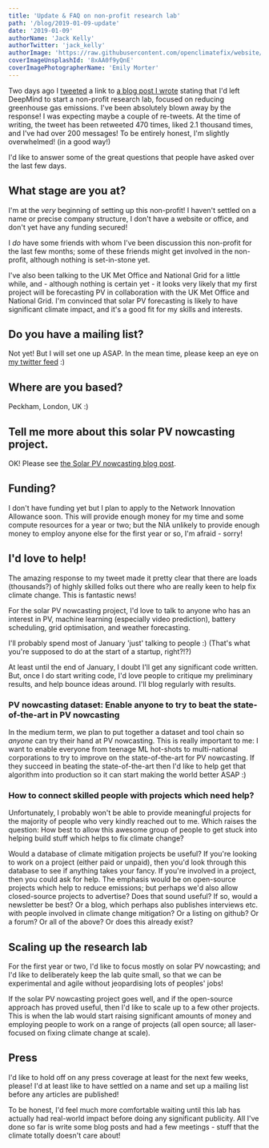 ```yaml
---
title: 'Update & FAQ on non-profit research lab'
path: '/blog/2019-01-09-update'
date: '2019-01-09'
authorName: 'Jack Kelly'
authorTwitter: 'jack_kelly'
authorImage: 'https://raw.githubusercontent.com/openclimatefix/website/master/src/images/people/jack.png'
coverImageUnsplashId: '8xAA0f9yQnE'
coverImagePhotographerName: 'Emily Morter'
---
```


Two days ago I [tweeted](https://twitter.com/jack_kelly/status/1082283333202128897) a link to [a blog post I wrote](/blog/2019-01-07-non-profit) stating that I'd left DeepMind to start a non-profit research lab, focused on reducing greenhouse gas emissions. I've been absolutely blown away by the response! I was expecting maybe a couple of re-tweets. At the time of writing, the tweet has been retweeted 470 times, liked 2.1 thousand times, and I've had over 200 messages! To be entirely honest, I'm slightly overwhelmed! (in a good way!)

I'd like to answer some of the great questions that people have asked over the last few days.

## What stage are you at?

I'm at the _very_ beginning of setting up this non-profit! I haven't settled on a name or precise company structure, I don't have a website or office, and don't yet have any funding secured!

I _do_ have some friends with whom I've been discussion this non-profit for the last few months; some of these friends might get involved in the non-profit, although nothing is set-in-stone yet.

I've also been talking to the UK Met Office and National Grid for a little while, and - although nothing is certain yet - it looks very likely that my first project will be forecasting PV in collaboration with the UK Met Office and National Grid. I'm convinced that solar PV forecasting is likely to have significant climate impact, and it's a good fit for my skills and interests.

## Do you have a mailing list?

Not yet! But I will set one up ASAP. In the mean time, please keep an eye on [my twitter feed](https://twitter.com/jack_kelly) :)

## Where are you based?

Peckham, London, UK :)

## Tell me more about this solar PV nowcasting project.

OK! Please see [the Solar PV nowcasting blog post](/blog/2019-01-09-solar-pv-nowcasting).

## Funding?

I don't have funding yet but I plan to apply to the Network Innovation Allowance soon. This will provide enough money for my time and some compute resources for a year or two; but the NIA unlikely to provide enough money to employ anyone else for the first year or so, I'm afraid - sorry!

## I'd love to help!

The amazing response to my tweet made it pretty clear that there are loads (thousands?) of highly skilled folks out there who are really keen to help fix climate change. This is fantastic news!

For the solar PV nowcasting project, I'd love to talk to anyone who has an interest in PV, machine learning (especially video prediction), battery scheduling, grid optimisation, and weather forecasting.

I'll probably spend most of January 'just' talking to people :) (That's what you're supposed to do at the start of a startup, right?!?)

At least until the end of January, I doubt I'll get any significant code written. But, once I do start writing code, I'd love people to critique my preliminary results, and help bounce ideas around. I'll blog regularly with results.

### PV nowcasting dataset: Enable anyone to try to beat the state-of-the-art in PV nowcasting

In the medium term, we plan to put together a dataset and tool chain so _anyone_ can try their hand at PV nowcasting. This is really important to me: I want to enable everyone from teenage ML hot-shots to multi-national corporations to try to improve on the state-of-the-art for PV nowcasting. If they succeed in beating the state-of-the-art then I'd like to help get that algorithm into production so it can start making the world better ASAP :)

### How to connect skilled people with projects which need help?

Unfortunately, I probably won't be able to provide meaningful projects for the majority of people who very kindly reached out to me. Which raises the question: How best to allow this awesome group of people to get stuck into helping build stuff which helps to fix climate change?

Would a database of climate mitigation projects be useful? If you're looking to work on a project (either paid or unpaid), then you'd look through this database to see if anything takes your fancy. If you're involved in a project, then you could ask for help. The emphasis would be on open-source projects which help to reduce emissions; but perhaps we'd also allow closed-source projects to advertise? Does that sound useful? If so, would a newsletter be best? Or a blog, which perhaps also publishes interviews etc. with people involved in climate change mitigation? Or a listing on github? Or a forum? Or all of the above? Or does this already exist?

## Scaling up the research lab

For the first year or two, I'd like to focus mostly on solar PV nowcasting; and I'd like to deliberately keep the lab quite small, so that we can be experimental and agile without jeopardising lots of peoples' jobs!

If the solar PV nowcasting project goes well, and if the open-source approach has proved useful, then I'd like to scale up to a few other projects. This is when the lab would start raising significant amounts of money and employing people to work on a range of projects (all open source; all laser-focused on fixing climate change at scale).

## Press

I'd like to hold off on any press coverage at least for the next few weeks, please! I'd at least like to have settled on a name and set up a mailing list before any articles are published!

To be honest, I'd feel much more comfortable waiting until this lab has actually had real-world impact before doing any significant publicity. All I've done so far is write some blog posts and had a few meetings - stuff that the climate totally doesn't care about!
